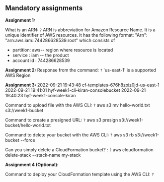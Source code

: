 ## Mandatory assignments

**Assignment 1:**

What is an ARN: `?`
ARN is abbreviation for Amazon Resource Name. It is a unique identifier of AWS resources. It has the following format:
 "Arn": "arn:aws:iam::744286628539:root" which consists of 
 - partition: aws-- region where resource is located
 - service : iam -- the product
 - account id : 744286628539


**Assignment 2:**
Response from the command: `?`
'us-east-1' is a supported AWS Region

**Assignment 3:**
2022-09-21 19:43:48 cf-templates-676h8zoiz0jd-us-east-1
2022-09-21 19:41:01 hyf-week1-cli-kiran-consolebucket
2022-09-21 19:40:23 hyf-week1-console-kiran

Command to upload file with the AWS CLI: `?`
aws s3 mv hello-world.txt s3://week1-bucket

Command to create a presigned URL: `?`
aws s3 presign s3://week1-bucket/hello-world.txt 

Command to delete your bucket with the AWS CLI: `?`
aws s3 rb s3://week1-bucket --force

Can you simply delete a CloudFormation bucket? : `?`
aws cloudformation delete-stack --stack-name my-stack

**Assignment 4 (Optional):**

Command to deploy your CloudFormation template using the AWS CLI: `?`